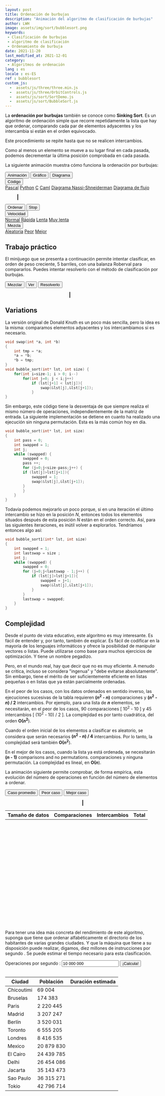 ```yaml
---
layout: post
title: Ordenación de burbujas
description: "Animación del algoritmo de clasificación de burbujas"
author: LWH
image: assets/img/sort/bubblesort.png
keywords: 
 - Clasificación de burbujas
 - algoritmo de clasificación 
 - Ordenamiento de burbuja
date: 2021-11-20
last_modified_at: 2021-12-01
category: 
 - Algoritmos de ordenación
lang : es
locale : es-ES
ref : bubblesort
custom_js:
  -  assets/js/three/three.min.js
  -  assets/js/three/OrbitControls.js
  -  assets/js/sort/SortDemo.js
  -  assets/js/sort/BubbleSort.js
---
```


La **ordenación por burbujas** también se conoce como **Sinking Sort**. Es un algoritmo de ordenación simple que recorre repetidamente la lista que hay que ordenar, comparando cada par de elementos adyacentes y los intercambia si están en el orden equivocado.

Este procedimiento se repite hasta que no se realicen intercambios.

Como al menos un elemento se mueve a su lugar final en cada pasada, podemos decrementar la última posición comprobada en cada pasada. 

La siguiente animación muestra cómo funciona la ordenación por burbujas:

<div class="w3-bar w3-black">
	<button class="w3-bar-item w3-button" onclick="opentab('anim')">Animación</button>
	<button class="w3-bar-item w3-button" onclick="opentab('graph')">Gráfico</button>
	<button class="w3-bar-item w3-button" onclick="opentab('schem')">Diagrama</button>
	<div class="w3-dropdown-hover">
		<button class="w3-button">Código</button>
		<div class="w3-dropdown-content w3-bar-block w3-card-4">
		  <a href="#" class="w3-bar-item w3-button" title="Pascal" onclick="opentab('pascal');return false;">Pascal</a>
		  <a href="#" class="w3-bar-item w3-button" title="Python" onclick="opentab('python');return false;">Python</a>
		  <a href="#" class="w3-bar-item w3-button" title="C" onclick="opentab('C');return false;">C</a>
		  <a href="#" class="w3-bar-item w3-button" title="Caml" onclick="opentab('caml');return false;">Caml</a>				  
		  <a href="#" class="w3-bar-item w3-button" title="nsd" onclick="opentab('nsd');return false;">Diagrama Nassi-Shneiderman</a>
		  <a href="#" class="w3-bar-item w3-button" title="Flowchart" onclick="opentab('flowchart');return false;">Diagrama de flujo</a>
		</div>
	</div>
</div>

<figure>
	<div id="anim" class="tab" style="position: relative;">
	<canvas id = "sort_canvas" width = "640" height = "295" class="animation" style="position:relative;top:0;left:0;border:1px solid #000000;  margin-bottom:0"> </canvas>
	<canvas id = "sort_canvas_layer" width = "640" height = "100" class="animation" style="position:absolute;top:0;left:0; margin-top:0;"></canvas>
	</div>
	<div id="graph" class="w3-container tab" style="display:none">
	<canvas id = "sort_canvas_graph" width = "640" height = "295" class="animation" style="position:relative;top:0;left:0;border:1px solid #000000;  margin-bottom:0;z-index: 0;"> </canvas>
	</div>
	<div id="schem" class="w3-container tab" style="display:none">
	<canvas id = "sort_canvas_schem" width = "640" height = "295" class="animation" style="position:relative;top:0;left:0;border:1px solid #000000; margin-bottom:0;z-index: 0;"> </canvas>
	</div>	
<div id="C" class="w3-container tab animation" style="display:none ;   width:100%;  height:395px; background-color:white;  overflow:scroll;">
	<div id="C" class="code" ><ol>
	<li class="li1"><div class="de1"><span class="kw4">void</span> bubble_sort<span class="br0">&#40;</span><span class="kw4">int</span><span class="sy0">*</span> lst<span class="sy0">,</span> <span class="kw4">int</span> size<span class="br0">&#41;</span></div></li>
	<li class="li1"><div class="de1"><span class="br0">&#123;</span></div></li>
	<li class="li1"><div class="de1">&nbsp; &nbsp; <span class="kw4">int</span> pass <span class="sy0">=</span> <span class="nu0">0</span><span class="sy0">;</span></div></li>
	<li class="li1"><div class="de1">&nbsp; &nbsp; <span class="kw4">int</span> swapped <span class="sy0">=</span> <span class="nu0">1</span><span class="sy0">;</span></div></li>
	<li class="li2"><div class="de2">&nbsp; &nbsp; <span class="kw4">int</span> current<span class="sy0">;</span></div></li>
	<li class="li1"><div class="de1">&nbsp; &nbsp; <span class="kw1">while</span> <span class="br0">&#40;</span>swapped<span class="br0">&#41;</span> <span class="br0">&#123;</span></div></li>
	<li class="li1"><div class="de1">&nbsp; &nbsp; &nbsp; &nbsp; swapped <span class="sy0">=</span> <span class="nu0">0</span><span class="sy0">;</span></div></li>
	<li class="li1"><div class="de1">&nbsp; &nbsp; &nbsp; &nbsp; pass <span class="sy0">++;</span> &nbsp; &nbsp; &nbsp;</div></li>
	<li class="li1"><div class="de1">&nbsp; &nbsp; &nbsp; &nbsp; <span class="kw1">for</span> <span class="br0">&#40;</span>current<span class="sy0">=</span><span class="nu0">0</span><span class="sy0">;</span>current<span class="sy0">&lt;</span>size<span class="sy0">-</span>pass<span class="sy0">;</span>current<span class="sy0">++</span><span class="br0">&#41;</span> <span class="br0">&#123;</span></div></li>
	<li class="li2"><div class="de2">&nbsp; &nbsp; &nbsp; &nbsp; <span class="kw1">if</span> <span class="br0">&#40;</span>lst<span class="br0">&#91;</span>current<span class="br0">&#93;</span><span class="sy0">&gt;</span>lst<span class="br0">&#91;</span>current<span class="sy0">&plus;</span><span class="nu0">1</span><span class="br0">&#93;</span><span class="br0">&#41;</span><span class="br0">&#123;</span></div></li>
	<li class="li1"><div class="de1">&nbsp; &nbsp; &nbsp; &nbsp; &nbsp; &nbsp; swapped <span class="sy0">=</span> <span class="nu0">1</span><span class="sy0">;</span></div></li>
	<li class="li1"><div class="de1">&nbsp; &nbsp; &nbsp; &nbsp; &nbsp; &nbsp; <span class="kw4">int</span> temp <span class="sy0">=</span> lst<span class="br0">&#91;</span>current<span class="br0">&#93;</span><span class="sy0">;</span></div></li>
	<li class="li1"><div class="de1">&nbsp; &nbsp; &nbsp; &nbsp; &nbsp; &nbsp; lst<span class="br0">&#91;</span>current<span class="br0">&#93;</span> <span class="sy0">=</span> lst<span class="br0">&#91;</span>current<span class="sy0">&plus;</span><span class="nu0">1</span><span class="br0">&#93;</span><span class="sy0">;</span></div></li>
	<li class="li2"><div class="de2">&nbsp; &nbsp; &nbsp; &nbsp; &nbsp; &nbsp; lst<span class="br0">&#91;</span>current<span class="sy0">&plus;</span><span class="nu0">1</span><span class="br0">&#93;</span> <span class="sy0">=</span> temp<span class="sy0">;</span></div></li>
	<li class="li1"><div class="de1">&nbsp; &nbsp; &nbsp; &nbsp; <span class="br0">&#125;</span></div></li>
	<li class="li1"><div class="de1">&nbsp; &nbsp; &nbsp; &nbsp; <span class="br0">&#125;</span></div></li>
	<li class="li1"><div class="de1">&nbsp; &nbsp; <span class="br0">&#125;</span></div></li>
	<li class="li1"><div class="de1"><span class="br0">&#125;</span></div></li>
	</ol></div>
</div>

<div id="python" class="w3-container tab animation" style="display:none ;   width:100%;  height:395px; background-color:white;  overflow:scroll;">
	<div id="python" class="code"><ol><li class="li1"><div class="de1"><span class="kw1">def</span> bubble_sort<span class="br0">&#40;</span>lst<span class="br0">&#41;</span>:</div></li>
	<li class="li1"><div class="de1">&nbsp; swapped = <span class="kw2">True</span></div></li>
	<li class="li1"><div class="de1">&nbsp; num_pass = <span class="nu0">0</span></div></li>
	<li class="li1"><div class="de1">&nbsp; <span class="kw1">while</span> swapped == <span class="kw2">True</span>:</div></li>
	<li class="li2"><div class="de2">&nbsp; &nbsp; swapped = <span class="kw2">False</span></div></li>
	<li class="li1"><div class="de1">&nbsp; &nbsp; num_pass = num_pass + <span class="nu0">1</span></div></li>
	<li class="li1"><div class="de1">&nbsp; &nbsp; <span class="kw1">for</span> current <span class="kw1">in</span> <span class="kw2">range</span><span class="br0">&#40;</span><span class="nu0">0</span>, <span class="kw2">len</span><span class="br0">&#40;</span>lst<span class="br0">&#41;</span> - num_pass<span class="br0">&#41;</span>:</div></li>
	<li class="li1"><div class="de1">&nbsp; &nbsp; &nbsp; <span class="kw1">if</span> <span class="br0">&#40;</span>lst<span class="br0">&#91;</span>current<span class="br0">&#93;</span> <span class="sy0">&gt;</span> lst<span class="br0">&#91;</span>current + <span class="nu0">1</span><span class="br0">&#93;</span><span class="br0">&#41;</span>:</div></li>
	<li class="li1"><div class="de1">&nbsp; &nbsp; &nbsp; &nbsp; swapped = <span class="kw2">True</span></div></li>
	<li class="li1"><div class="de1">&nbsp; &nbsp; &nbsp; &nbsp; lst<span class="br0">&#91;</span>current<span class="br0">&#93;</span>, lst<span class="br0">&#91;</span>current + <span class="nu0">1</span><span class="br0">&#93;</span> = lst<span class="br0">&#91;</span>current + <span class="nu0">1</span><span class="br0">&#93;</span>,lst<span class="br0">&#91;</span>current<span class="br0">&#93;</span></div></li>
	<li class="li1"><div class="de1">&nbsp; <span class="kw1">return</span> lst</div></li>
	</ol></div>
</div>		
	
<div id="pascal" class="w3-container tab animation" style="display:none ;   width:100%;  height:395px; background-color:white;  overflow:scroll;">
	<div id="Pascal" class="code"><ol><li class="li1"><div class="de1"><span class="kw1">type</span> tab <span class="sy0">=</span> <span class="kw4">array</span><span class="br0">&#91;</span><span class="nu0">1</span>..<span class="nu0">20</span><span class="br0">&#93;</span> <span class="kw1">of</span> <span class="kw4">integer</span>;</div></li>
	<li class="li1"><div class="de1"><span class="kw1">procedure</span> bubble_sort<span class="br0">&#40;</span><span class="kw1">var</span> lst <span class="sy0">:</span> tab<span class="br0">&#41;</span>;</div></li>
	<li class="li1"><div class="de1">&nbsp; &nbsp; </div></li>
	<li class="li1"><div class="de1"><span class="kw1">var</span> swapped <span class="sy0">:</span> <span class="kw4">boolean</span>;</div></li>
	<li class="li2"><div class="de2">&nbsp; &nbsp; current <span class="sy0">:</span> <span class="kw4">integer</span>;</div></li>
	<li class="li1"><div class="de1">&nbsp; &nbsp; temp <span class="sy0">:</span> <span class="kw4">integer</span>;</div></li>
	<li class="li1"><div class="de1">&nbsp; &nbsp; pass <span class="sy0">:</span> <span class="kw4">integer</span>;</div></li>
	<li class="li1"><div class="de1">&nbsp; &nbsp; &nbsp;</div></li>
	<li class="li1"><div class="de1"><span class="kw1">begin</span></div></li>
	<li class="li2"><div class="de2">&nbsp; pass <span class="sy0">:=</span> <span class="nu0">1</span>;</div></li>
	<li class="li1"><div class="de1">&nbsp; <span class="kw1">REPEAT</span></div></li>
	<li class="li1"><div class="de1">&nbsp; &nbsp; swapped <span class="sy0">:=</span> <span class="kw2">false</span>;</div></li>
	<li class="li1"><div class="de1">&nbsp; &nbsp; <span class="kw1">for</span> current <span class="sy0">:=</span> <span class="nu0">1</span> <span class="kw1">to</span> <span class="nu0">20</span> <span class="sy0">-</span> pass <span class="kw1">do</span></div></li>
	<li class="li1"><div class="de1">&nbsp; &nbsp; <span class="kw1">begin</span></div></li>
	<li class="li2"><div class="de2">&nbsp; &nbsp; <span class="kw1">if</span> <span class="br0">&#40;</span>lst<span class="br0">&#91;</span>current<span class="br0">&#93;</span> &gt; lst<span class="br0">&#91;</span>current <span class="sy0">&plus;</span> <span class="nu0">1</span><span class="br0">&#93;</span><span class="br0">&#41;</span> <span class="kw1">then</span></div></li>
	<li class="li1"><div class="de1">&nbsp; &nbsp; <span class="kw1">begin</span></div></li>
	<li class="li1"><div class="de1">&nbsp; &nbsp; &nbsp; &nbsp; <span class="coMULTI">{ on échange les deux éléments }</span></div></li>
	<li class="li1"><div class="de1">&nbsp; &nbsp; &nbsp; &nbsp; temp <span class="sy0">:=</span> lst<span class="br0">&#91;</span>current<span class="br0">&#93;</span>;</div></li>
	<li class="li1"><div class="de1">&nbsp; &nbsp; &nbsp; &nbsp; lst<span class="br0">&#91;</span>current<span class="br0">&#93;</span><span class="sy0">:=</span>lst<span class="br0">&#91;</span>current <span class="sy0">&plus;</span> <span class="nu0">1</span><span class="br0">&#93;</span>;</div></li>
	<li class="li2"><div class="de2">&nbsp; &nbsp; &nbsp; &nbsp; lst<span class="br0">&#91;</span>current <span class="sy0">&plus;</span> <span class="nu0">1</span><span class="br0">&#93;</span><span class="sy0">:=</span>temp;</div></li>
	<li class="li1"><div class="de1">&nbsp; &nbsp; &nbsp; &nbsp; swapped <span class="sy0">:=</span> <span class="kw2">true</span>;</div></li>
	<li class="li1"><div class="de1">&nbsp; &nbsp; <span class="kw1">end</span>;</div></li>
	<li class="li1"><div class="de1">&nbsp; &nbsp; <span class="kw1">end</span>;</div></li>
	<li class="li1"><div class="de1">&nbsp; &nbsp; pass <span class="sy0">:=</span> pass <span class="sy0">&plus;</span> <span class="nu0">1</span>;</div></li>
	<li class="li2"><div class="de2">&nbsp; &nbsp; <span class="kw1">UNTIL</span> <span class="br0">&#40;</span><span class="kw1">not</span> swapped<span class="br0">&#41;</span>;</div></li>
	<li class="li1"><div class="de1"><span class="kw1">end</span>;</div></li>
	</ol></div>
</div>
	
<div id="caml" class="w3-container tab animation" style="display:none ;   width:100%;  height:395px; background-color:white;  overflow:scroll;">	
	<div id="caml" class="code"><ol><li class="li1"><div class="de1"><span class="kw1">let</span> swap a b t <span class="sy0">=</span></div></li>
	<li class="li1"><div class="de1">&nbsp; &nbsp; <span class="kw1">let</span> temp <span class="sy0">=</span> t <span class="sy0">.</span><span class="br0">&#40;</span> b <span class="br0">&#41;</span> <span class="kw1">in</span> t <span class="sy0">.</span><span class="br0">&#40;</span> b <span class="br0">&#41;</span> <span class="sy0">&lt;-</span> t <span class="sy0">.</span><span class="br0">&#40;</span> a <span class="br0">&#41;</span> <span class="sy0">;</span> t <span class="sy0">.</span><span class="br0">&#40;</span> a <span class="br0">&#41;</span> <span class="sy0">&lt;-</span> temp <span class="sy0">;;</span></div></li>
	<li class="li1"><div class="de1">&nbsp;</div></li>
	<li class="li1"><div class="de1"><span class="kw1">let</span> bubble_sort vect <span class="sy0">=</span></div></li>
	<li class="li2"><div class="de2">&nbsp; &nbsp; <span class="kw1">let</span> length <span class="sy0">=</span> <span class="kw2">Array</span><span class="sy0">.</span>length vect <span class="kw1">in</span></div></li>
	<li class="li1"><div class="de1">&nbsp; &nbsp; &nbsp; &nbsp; <span class="kw1">for</span> max_pos <span class="sy0">=</span> length <span class="sy0">-</span> <span class="nu0">1</span> <span class="kw1">downto</span> <span class="nu0">0</span> <span class="kw1">do</span></div></li>
	<li class="li1"><div class="de1">&nbsp; &nbsp; &nbsp; &nbsp; &nbsp; &nbsp; <span class="kw1">for</span> current <span class="sy0">=</span> <span class="nu0">0</span> <span class="kw1">to</span> max_pos <span class="sy0">-</span> <span class="nu0">1</span> <span class="kw1">do</span></div></li>
	<li class="li1"><div class="de1">&nbsp; &nbsp; &nbsp; &nbsp; &nbsp; &nbsp; &nbsp; &nbsp; <span class="kw1">if</span> vect<span class="sy0">.</span><span class="br0">&#40;</span> current <span class="br0">&#41;</span> <span class="sy0">&gt;</span> vect<span class="sy0">.</span><span class="br0">&#40;</span> current <span class="sy0">&plus;</span> <span class="nu0">1</span> <span class="br0">&#41;</span> <span class="kw1">then</span> swap current <span class="br0">&#40;</span> current <span class="sy0">&plus;</span> <span class="nu0">1</span> <span class="br0">&#41;</span> vect</div></li>
	<li class="li1"><div class="de1">&nbsp; &nbsp; &nbsp; &nbsp; &nbsp; &nbsp; <span class="kw1">done</span><span class="sy0">;</span></div></li>
	<li class="li2"><div class="de2">&nbsp; &nbsp; &nbsp; &nbsp; <span class="kw1">done</span><span class="sy0">;</span></div></li>
	<li class="li1"><div class="de1">&nbsp; &nbsp; vect<span class="sy0">;</span></div></li>
	<li class="li1"><div class="de1"><span class="sy0">;;</span></div></li>
	</ol></div>
</div>
	
<div id="flowchart" class="w3-container tab animation" style="display:none ;   width:100%;  height:395px; background-color:white;  overflow:scroll;">		
<img src="{{ 'assets/img/sort/BubbleSort_flowchart.svg' | relative_url }}" alt="Diagrama de flujo de clasificación de burbujas" style="max-width: 100%;height: auto;"  /> 
</div>

<div id="nsd" class="w3-container tab animation" style="display:none ;   width:100%;  height:395px; background-color:white;  overflow:scroll;">		
<img src="{{ 'assets/img/sort/BubbleSort_nsd.svg' | relative_url }}" alt="Graph NSD (Nassi-Shneidermann) de la Ordenamiento de burbuja " style="max-width: 100%;height: auto;" /> 
</div>
	
</figure>

<div class="w3-bar w3-black">
	<button class="w3-bar-item w3-button" onclick="sortdem.start(algo);return false;">Ordenar</button>
	<button class="w3-bar-item w3-button" onclick="algo.stop();return false;">Stop</button>
	<div class="w3-dropdown-hover">
		<button class="w3-button">Velocidad</button>
		<div class="w3-dropdown-content w3-bar-block w3-card-4">
		  <a href="#" class="w3-bar-item w3-button" title="Normal" href="PleaseEnableJavascript.html" onclick="sortdem.setSpeed(0.5);return false;">Normal</a>
		  <a href="#" class="w3-bar-item w3-button" title="rápida" href="PleaseEnableJavascript.html" onclick="sortdem.setSpeed(1);return false;">Rápida</a>
		  <a href="#" class="w3-bar-item w3-button" title="Slow" href="PleaseEnableJavascript.html" onclick="sortdem.setSpeed(0.2);return false;">Lenta</a>
		  <a href="#" class="w3-bar-item w3-button" title="Very slow" href="PleaseEnableJavascript.html" onclick="sortdem.setSpeed(0.1);return false;">Muy lenta</a>
		</div>
	</div>
	<div class="w3-dropdown-hover">
		<button class="w3-button">Mezcla</button>
		<div class="w3-dropdown-content w3-bar-block w3-card-4">
		  <a href="#" class="w3-bar-item w3-button" title="Random" href="PleaseEnableJavascript.html" onclick="sortdem.shuffle('A');return false;">Aleatoria</a>
		  <a href="#" class="w3-bar-item w3-button" title="Worst" href="PleaseEnableJavascript.html" onclick="sortdem.shuffle('W');return false;">Peor</a>
		  <a href="#" class="w3-bar-item w3-button" title="Best" href="PleaseEnableJavascript.html" onclick="sortdem.shuffle('B');return false;">Mejor</a>
		</div>
	</div>

</div>

## Trabajo práctico

El minijuego que se presenta a continuación permite intentar clasificar, en orden de peso creciente, 5 barriles, con una balanza Roberval para compararlos. Puedes intentar resolverlo con el método de clasificación por burbujas.

<div class="w3-metro-darken w3-bar">
<button class="w3-bar-item w3-button" onclick="sortgame.shuffle(sortgame);return false;">Mezclar</button>
<button class="w3-bar-item w3-button" onclick="sortgame.shownumbers();return false;">Ver</button>
<button class="w3-bar-item w3-button" onclick="sortgame.solve();return false;">Resolverlo</button>
</div>

<figure>
<div style="width:80%;align:center;">
<center>
<canvas id="sortgame" class="animation" height="300" width="486" style="position:relative;border:1px solid #000000;touch-action:none;"></canvas>
</center>
</div>
</figure>

## Variations

La versión original de Donald Knuth es un poco más sencilla, pero la idea es la misma: comparamos elementos adyacentes y los intercambiamos si es necesario. 

```c
void swap(int *a, int *b)
{
    int tmp = *a;
    *a = *b;
    *b = tmp;
}
void bubble_sort(int* lst, int size) {
    for(int i=size-1; i > 0; i--)
        for(int j=0; j < i;j++)
            if (lst[j+1] < lst[j]){
                swap(&lst[j],&lst[j+1]);
            }
}
```

Sin embargo, este código tiene la desventaja de que siempre realiza el mismo número de operaciones, independientemente de la matriz de entrada. La siguiente implementación se detiene en cuanto ha realizado una ejecución sin ninguna permutación. Esta es la más común hoy en día.

```c
void bubble_sort(int* lst, int size)
{
    int pass = 0;
    int swapped = 1;
    int j;
    while (swapped) {
        swapped = 0;
        pass ++;      
        for (j=0;j<size-pass;j++) {
		if (lst[j]>lst[j+1]){
		    swapped = 1;
		    swap(&lst[j],&lst[j+1]);
		}
        }
    }
}
```
Todavía podemos mejorarlo un poco porque, si en una iteración el último intercambio se hizo en la posición <em>N</em>, entonces todos los elementos situados después de esta posición <em>N</em> están en el orden correcto. Así, para las siguientes iteraciones, es inútil volver a explorarlos. Tendríamos entonces algo así:
```c
void bubble_sort1(int* lst, int size)
{
    int swapped = 1;
    int lastswap = size ;
    int j;
    while (swapped) {
        swapped = 0;
        for (j=0;j<lastswap - 1;j++) {
            if (lst[j]>lst[j+1]){
                swapped = j+1;
                swap(&lst[j],&lst[j+1]);
            }
        }
        lastswap = swapped;
    }
}
```
	
## Complejidad	

Desde el punto de vista educativo, este algoritmo es muy interesante. Es fácil de entender y, por tanto, también de explicar. Es fácil de codificar en la mayoría de los lenguajes informáticos y ofrece la posibilidad de manipular vectores o listas. Puede utilizarse como base para muchos ejercicios de optimización. Y tiene un nombre pegadizo.

Pero, en el mundo real, hay que decir que no es muy eficiente. A menudo se critica, incluso se considera "ingenua" y "debe evitarse absolutamente". Sin embargo, tiene el mérito de ser suficientemente eficiente en listas pequeñas o en listas que ya están parcialmente ordenadas. 

En el peor de los casos, con los datos ordenados en sentido inverso, las ejecuciones sucesivas de la tabla requieren <b>(<em>n</em><sup>2</sup> - <em>n</em>)</b> comparaciones y <b>(<em>n</em><sup>2</sup> - <em>n</em>) / 2</b> intercambios. Por ejemplo, para una lista de <b><em>n</em></b> elementos, se necesitarán, en el peor de los casos, 90 comparaciones [ 10<sup>2</sup> - 10 ] y 45 intercambios [ (10<sup>2</sup> - 10) / 2 ]. La complejidad  es por tanto cuadrática, del orden <b><span class='bigo'>O</span>(<em>n</em><sup>2</sup></b>).

Cuando el orden inicial de los elementos a clasificar es aleatorio, se considera que serán necesarios <b>(<em>n</em><sup>2</sup> - <em>n</em>) / 4</b> intercambios. Por lo tanto, la complejidad será también <b><span class='bigo'>O</span>(<em>n</em><sup>2</sup></b>).

En el mejor de los casos, cuando la lista ya está ordenada, se necesitarán <b>(<em>n</em> - 1)</b> comparisons and no permutations. comparaciones y ninguna permutación. La complejidad es lineal, en <b><span class='bigo'>O</span>(<em>n</em></b>).

La animación siguiente permite comprobar, de forma empírica, esta evolución del número de operaciones en función del número de elementos a ordenar.

<div class="w3-metro-darken w3-bar">
<button class="w3-bar-item w3-button" onclick="sortcplx.calc('A');return false;">Caso promedio</button>
<button class="w3-bar-item w3-button" onclick="sortcplx.calc('W');return false;">Peor caso</button>
<button class="w3-bar-item w3-button" onclick="sortcplx.calc('B');return false;">Mejor caso</button>
</div>

<div id="complex" class="w3-container " style="width:100%;  height:420px; background-color:transparent;  overflow:auto;">	
	<figure>
	<div class="w3-half">
	<center>
	<canvas id="sortcplx" height="350" width="566" style="position:relative;border:1px solid #000000;width: 95%;"></canvas>
	</center>
	</div>
	</figure>
	<div class="w3-half">
		<table id='Tcomplex' class="w3-table-all w3-hoverable">
			<tr class="w3-red">
				<th>Tamaño de datos</th>
				<th>Comparaciones</th>
				<th>Intercambios</th>
				<th>Total</th>
			</tr>		
		</table> 	
	</div>
</div>
	
Para tener una idea más concreta del rendimiento de este algoritmo, suponga que tiene que ordenar alfabéticamente el directorio de los habitantes de varias grandes ciudades. Y que la máquina que tiene a su disposición puede realizar, digamos, diez millones de instrucciones por segundo . Se puede estimar el tiempo necesario para esta clasificación.

<div class="w3-responsive">
<div class="w3-metro-darken w3-bar">
<label class="w3-bar-item" >Operaciones por segundo :</label>
<input class="w3-input w3-bar-item" type="text" id="computerspeed" value="10 000 000">
<button class="w3-bar-item w3-button" onclick="calc_sort_speed('es');return false;">¡Calcula!</button>
</div>
<br>
<table id = "exectimes"  class="w3-table-all w3-hoverable ">
	<thead><!-- en-tête -->
		<tr class="w3-red">
			<th>Ciudad</th>
			<th>Población</th>
			<th >Duración estimada</th>
		</tr>
	</thead>
	<tbody>
		<tr>
			<td> Chicoutimi</td>
			<td class="w3-right-align">69 004</td>
			<td class="w3-right-align"></td>
		</tr>
		<tr>
			<td>Bruselas</td>
			<td class="w3-right-align">174 383</td>
			<td class="w3-right-align"></td>
		</tr>	
		<tr>
			<td>Paris</td>
			<td class="w3-right-align">2 220 445</td>
			<td class="w3-right-align"></td>
		</tr>
		<tr>
			<td>Madrid</td>
			<td class="w3-right-align">3 207 247</td>
			<td class="w3-right-align"></td>
		</tr>
		<tr>
			<td>Berlín</td>
			<td class="w3-right-align">3 520 031</td>
			<td class="w3-right-align"></td>
		</tr>
		<tr>
			<td>Toronto</td>
			<td class="w3-right-align">6 555 205</td>
			<td class="w3-right-align"></td>
		</tr>		
		<tr>
			<td>Londres</td>
			<td class="w3-right-align" >8 416 535</td>
			<td class="w3-right-align"></td>
		</tr>
		<tr>
			<td>Mexico</td>
			<td class="w3-right-align">20 879 830</td>
			<td class="w3-right-align"></td>
		</tr>
		<tr>
			<td>El Cairo</td>
			<td class="w3-right-align">24 439 785</td>
			<td class="w3-right-align"></td>
		</tr>
		<tr>
			<td>Delhi</td>
			<td class="w3-right-align">26 454 086</td>
			<td class="w3-right-align"></td>
		</tr>
		<tr>
			<td>Jacarta</td>
			<td class="w3-right-align">35 143 473</td>
			<td class="w3-right-align"></td>
		</tr>
		<tr>
			<td>Sao Paulo</td>
			<td class="w3-right-align">36 315 271</td>
			<td class="w3-right-align"></td>
		</tr>		
		<tr>
			<td>Tokio</td>
			<td class="w3-right-align">42 796 714</td>
			<td class="w3-right-align"></td>
		</tr>
	</tbody>
</table>
</div>
	
